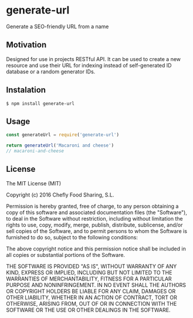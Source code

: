 # generate-url
Generate a SEO-friendly URL from a name

## Motivation
Designed for use in projects RESTful API. It can be used to create a new resource and use their URL for indexing instead of self-generated ID database or a random generator IDs.

## Instalation
`$ npm install generate-url`

## Usage
```js
const generateUrl = require('generate-url')

return generateUrl('Macaroni and cheese')
// macaroni-and-cheese
```

## License
The MIT License (MIT)

Copyright (c) 2016 Chefly Food Sharing, S.L.

Permission is hereby granted, free of charge, to any person obtaining a copy
of this software and associated documentation files (the "Software"), to deal
in the Software without restriction, including without limitation the rights
to use, copy, modify, merge, publish, distribute, sublicense, and/or sell
copies of the Software, and to permit persons to whom the Software is
furnished to do so, subject to the following conditions:

The above copyright notice and this permission notice shall be included in all
copies or substantial portions of the Software.

THE SOFTWARE IS PROVIDED "AS IS", WITHOUT WARRANTY OF ANY KIND, EXPRESS OR
IMPLIED, INCLUDING BUT NOT LIMITED TO THE WARRANTIES OF MERCHANTABILITY,
FITNESS FOR A PARTICULAR PURPOSE AND NONINFRINGEMENT. IN NO EVENT SHALL THE
AUTHORS OR COPYRIGHT HOLDERS BE LIABLE FOR ANY CLAIM, DAMAGES OR OTHER
LIABILITY, WHETHER IN AN ACTION OF CONTRACT, TORT OR OTHERWISE, ARISING FROM,
OUT OF OR IN CONNECTION WITH THE SOFTWARE OR THE USE OR OTHER DEALINGS IN THE
SOFTWARE.
